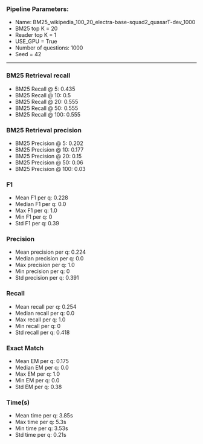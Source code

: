 ### Pipeline Parameters:
* Name: BM25_wikipedia_100_20_electra-base-squad2_quasarT-dev_1000
* BM25 top K = 20
* Reader top K = 1
* USE_GPU = True
* Number of questions: 1000
* Seed = 42
------
### BM25 Retrieval recall 
* BM25 Recall @ 5: 0.435
* BM25 Recall @ 10: 0.5
* BM25 Recall @ 20: 0.555
* BM25 Recall @ 50: 0.555
* BM25 Recall @ 100: 0.555
### BM25 Retrieval precision 
* BM25 Precision @ 5: 0.202
* BM25 Precision @ 10: 0.177
* BM25 Precision @ 20: 0.15
* BM25 Precision @ 50: 0.06
* BM25 Precision @ 100: 0.03
### F1 
* Mean F1 per q: 0.228
* Median F1 per q: 0.0
* Max F1 per q: 1.0
* Min F1 per q: 0
* Std F1 per q: 0.39
### Precision 
* Mean precision per q: 0.224
* Median precision per q: 0.0
* Max precision per q: 1.0
* Min precision per q: 0
* Std precision per q: 0.391
### Recall 
* Mean recall per q: 0.254
* Median recall per q: 0.0
* Max recall per q: 1.0
* Min recall per q: 0
* Std recall per q: 0.418
### Exact Match 
* Mean EM per q: 0.175
* Median EM per q: 0.0
* Max EM per q: 1.0
* Min EM per q: 0.0
* Std EM per q: 0.38
### Time(s) 
* Mean time per q: 3.85s
* Max time per q: 5.3s
* Min time per q: 3.53s
* Std time per q: 0.21s
